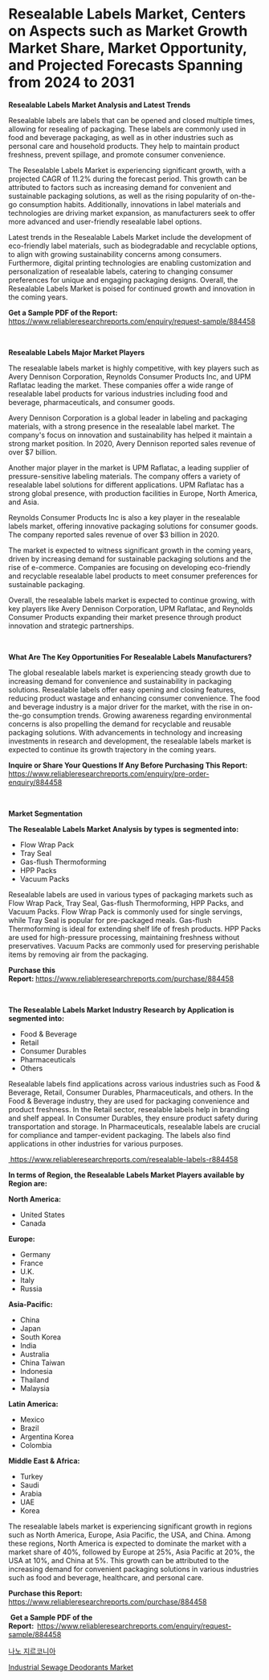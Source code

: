 <p><h1>Resealable Labels Market, Centers on Aspects such as Market Growth Market Share, Market Opportunity, and Projected Forecasts Spanning from 2024 to 2031</h1></p><p><strong>Resealable Labels Market Analysis and Latest Trends</strong></p>
<p><p>Resealable labels are labels that can be opened and closed multiple times, allowing for resealing of packaging. These labels are commonly used in food and beverage packaging, as well as in other industries such as personal care and household products. They help to maintain product freshness, prevent spillage, and promote consumer convenience.</p><p>The Resealable Labels Market is experiencing significant growth, with a projected CAGR of 11.2% during the forecast period. This growth can be attributed to factors such as increasing demand for convenient and sustainable packaging solutions, as well as the rising popularity of on-the-go consumption habits. Additionally, innovations in label materials and technologies are driving market expansion, as manufacturers seek to offer more advanced and user-friendly resealable label options.</p><p>Latest trends in the Resealable Labels Market include the development of eco-friendly label materials, such as biodegradable and recyclable options, to align with growing sustainability concerns among consumers. Furthermore, digital printing technologies are enabling customization and personalization of resealable labels, catering to changing consumer preferences for unique and engaging packaging designs. Overall, the Resealable Labels Market is poised for continued growth and innovation in the coming years.</p></p>
<p><strong>Get a Sample PDF of the Report:&nbsp;</strong> <a href="https://www.reliableresearchreports.com/enquiry/request-sample/884458">https://www.reliableresearchreports.com/enquiry/request-sample/884458</a></p>
<p>&nbsp;</p>
<p><strong>Resealable Labels Major Market Players</strong></p>
<p><p>The resealable labels market is highly competitive, with key players such as Avery Dennison Corporation, Reynolds Consumer Products Inc, and UPM Raflatac leading the market. These companies offer a wide range of resealable label products for various industries including food and beverage, pharmaceuticals, and consumer goods.</p><p>Avery Dennison Corporation is a global leader in labeling and packaging materials, with a strong presence in the resealable label market. The company's focus on innovation and sustainability has helped it maintain a strong market position. In 2020, Avery Dennison reported sales revenue of over $7 billion.</p><p>Another major player in the market is UPM Raflatac, a leading supplier of pressure-sensitive labeling materials. The company offers a variety of resealable label solutions for different applications. UPM Raflatac has a strong global presence, with production facilities in Europe, North America, and Asia.</p><p>Reynolds Consumer Products Inc is also a key player in the resealable labels market, offering innovative packaging solutions for consumer goods. The company reported sales revenue of over $3 billion in 2020.</p><p>The market is expected to witness significant growth in the coming years, driven by increasing demand for sustainable packaging solutions and the rise of e-commerce. Companies are focusing on developing eco-friendly and recyclable resealable label products to meet consumer preferences for sustainable packaging.</p><p>Overall, the resealable labels market is expected to continue growing, with key players like Avery Dennison Corporation, UPM Raflatac, and Reynolds Consumer Products expanding their market presence through product innovation and strategic partnerships.</p></p>
<p>&nbsp;</p>
<p><strong>What Are The Key Opportunities For Resealable Labels Manufacturers?</strong></p>
<p><p>The global resealable labels market is experiencing steady growth due to increasing demand for convenience and sustainability in packaging solutions. Resealable labels offer easy opening and closing features, reducing product wastage and enhancing consumer convenience. The food and beverage industry is a major driver for the market, with the rise in on-the-go consumption trends. Growing awareness regarding environmental concerns is also propelling the demand for recyclable and reusable packaging solutions. With advancements in technology and increasing investments in research and development, the resealable labels market is expected to continue its growth trajectory in the coming years.</p></p>
<p><strong>Inquire or Share Your Questions If Any Before Purchasing This Report:</strong> <a href="https://www.reliableresearchreports.com/enquiry/pre-order-enquiry/884458">https://www.reliableresearchreports.com/enquiry/pre-order-enquiry/884458</a></p>
<p>&nbsp;</p>
<p><strong>Market Segmentation</strong></p>
<p><strong>The Resealable Labels Market Analysis by types is segmented into:</strong></p>
<p><ul><li>Flow Wrap Pack</li><li>Tray Seal</li><li>Gas-flush Thermoforming</li><li>HPP Packs</li><li>Vacuum Packs</li></ul></p>
<p><p>Resealable labels are used in various types of packaging markets such as Flow Wrap Pack, Tray Seal, Gas-flush Thermoforming, HPP Packs, and Vacuum Packs. Flow Wrap Pack is commonly used for single servings, while Tray Seal is popular for pre-packaged meals. Gas-flush Thermoforming is ideal for extending shelf life of fresh products. HPP Packs are used for high-pressure processing, maintaining freshness without preservatives. Vacuum Packs are commonly used for preserving perishable items by removing air from the packaging.</p></p>
<p><strong>Purchase this Report:&nbsp;</strong><a href="https://www.reliableresearchreports.com/purchase/884458">https://www.reliableresearchreports.com/purchase/884458</a></p>
<p>&nbsp;</p>
<p><strong>The Resealable Labels Market Industry Research by Application is segmented into:</strong></p>
<p><ul><li>Food & Beverage</li><li>Retail</li><li>Consumer Durables</li><li>Pharmaceuticals</li><li>Others</li></ul></p>
<p><p>Resealable labels find applications across various industries such as Food & Beverage, Retail, Consumer Durables, Pharmaceuticals, and others. In the Food & Beverage industry, they are used for packaging convenience and product freshness. In the Retail sector, resealable labels help in branding and shelf appeal. In Consumer Durables, they ensure product safety during transportation and storage. In Pharmaceuticals, resealable labels are crucial for compliance and tamper-evident packaging. The labels also find applications in other industries for various purposes.</p></p>
<p><a href="https://www.reliableresearchreports.com/resealable-labels-r884458">&nbsp;https://www.reliableresearchreports.com/resealable-labels-r884458</a></p>
<p><strong>In terms of Region, the Resealable Labels Market Players available by Region are:</strong></p>
<p>
    <p> <strong> North America: </strong>
        <ul>
            <li>United States</li>
            <li>Canada</li>
        </ul>
        </p> 
    <p> <strong> Europe: </strong>
        <ul>
            <li>Germany</li>
            <li>France</li>
            <li>U.K.</li>
            <li>Italy</li>
            <li>Russia</li>
        </ul>
        </p> 
    <p> <strong> Asia-Pacific: </strong>
        <ul>
            <li>China</li>
            <li>Japan</li>
            <li>South Korea</li>
            <li>India</li>
            <li>Australia</li>
            <li>China Taiwan</li>
            <li>Indonesia</li>
            <li>Thailand</li>
            <li>Malaysia</li>
        </ul>
        </p> 
    <p> <strong> Latin America: </strong>
        <ul>
            <li>Mexico</li>
            <li>Brazil</li>
            <li>Argentina Korea</li>
            <li>Colombia</li>
        </ul>
        </p> 
    <p> <strong> Middle East & Africa: </strong>
        <ul>
            <li>Turkey</li>
            <li>Saudi</li>
            <li>Arabia</li>
            <li>UAE</li>
            <li>Korea</li>
        </ul>
    </p>
    </p>
<p><p>The resealable labels market is experiencing significant growth in regions such as North America, Europe, Asia Pacific, the USA, and China. Among these regions, North America is expected to dominate the market with a market share of 40%, followed by Europe at 25%, Asia Pacific at 20%, the USA at 10%, and China at 5%. This growth can be attributed to the increasing demand for convenient packaging solutions in various industries such as food and beverage, healthcare, and personal care.</p></p>
<p><strong>Purchase this Report: </strong><a href="https://www.reliableresearchreports.com/purchase/884458">https://www.reliableresearchreports.com/purchase/884458</a></p>
<p>&nbsp;<strong>Get a Sample PDF of the Report:&nbsp;&nbsp;</strong><a href="https://www.reliableresearchreports.com/enquiry/request-sample/884458">https://www.reliableresearchreports.com/enquiry/request-sample/884458</a></p>
<p><strong></strong></p>
<p><p><a href="https://github.com/ROBERTS65DAVID/Market-Research-Report-List-1/blob/main/9394345148572.md">나노 지르코니아</a></p><p><a href="https://view.publitas.com/reportprime-1/industrial-sewage-deodorants-market-share-market-analysis-growth-trends-forecasts-for-period-from-2024-2031/">Industrial Sewage Deodorants Market</a></p></p>